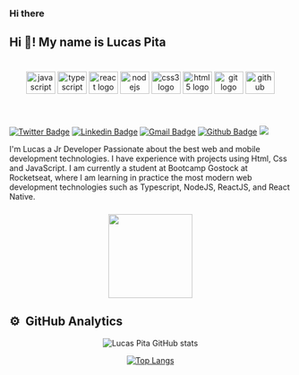  ### Hi there
 

<h2 align="left">Hi 👋! My name is Lucas Pita</h2>

###
</br>
<div align="center">
  <img src="https://cdn.jsdelivr.net/gh/devicons/devicon/icons/javascript/javascript-original.svg" height="40" width="52" alt="javascript logo"  />
  <img src="https://cdn.jsdelivr.net/gh/devicons/devicon/icons/typescript/typescript-original.svg" height="40" width="52" alt="typescript logo"  />
  <img src="https://cdn.jsdelivr.net/gh/devicons/devicon/icons/react/react-original.svg" height="40" width="52" alt="react logo"  />
  <img src="https://cdn.jsdelivr.net/gh/devicons/devicon/icons/nodejs/nodejs-original.svg" height="40" width="52" alt="nodejs logo"  />
  <img src="https://cdn.jsdelivr.net/gh/devicons/devicon/icons/css3/css3-original.svg" height="40" width="52" alt="css3 logo"  />
  <img src="https://cdn.jsdelivr.net/gh/devicons/devicon/icons/html5/html5-original.svg" height="40" width="52" alt="html5 logo"  />
  <img src="https://cdn.jsdelivr.net/gh/devicons/devicon/icons/git/git-original.svg" height="40" width="52" alt="git logo"  />
  <img src="https://cdn.jsdelivr.net/gh/devicons/devicon/icons/github/github-original.svg" height="40" width="52" alt="github logo"  />
</div>

###
</br>

[![Twitter Badge](https://img.shields.io/badge/-@lukasptta-6633cc?style=flat-square&labelColor=6633cc&logo=twitter&logoColor=white&link=https://twitter.com/lukasptta)](https://twitter.com/lukasptta) 
[![Linkedin Badge](https://img.shields.io/badge/-lukas%20ptta-6633cc?style=flat-square&logo=Linkedin&logoColor=white&link=https://www.linkedin.com/in/lucas-p-maciel-92a0981b9/)](https://www.linkedin.com/in/lucas-p-maciel-92a0981b9/) 
[![Gmail Badge](https://img.shields.io/badge/lukasptta@gmail.com-6633cc?style=flat-square&logo=Gmail&logoColor=white&link=mailto:lukasptta@gmail.com)](mailto:lukasptta@gmail.com)
[![Github Badge](https://img.shields.io/badge/-CodePen-black?style=flat-square&logo=CodePen&logoColor=white)](https://codepen.io/lukasptta)
![](https://img.shields.io/badge/‎-VS%20Code-007ACC?logo=visual-studio-code&logoColor=white&style=plastic)

<p align="left">I'm  Lucas a Jr Developer Passionate about the best web and mobile development technologies. I have experience with projects using Html, Css and JavaScript. I am currently a student at Bootcamp Gostock at Rocketseat, where I am learning in practice the most modern web development technologies such as Typescript, NodeJS, ReactJS, and React Native.</p>

###

###
<div align="center" >
<img align="center" height="150" src="https://miro.medium.com/max/1400/1*L_QoAG863l8QvqxpNyBiqw.gif"/>
</div>


## ⚙️ &nbsp;GitHub Analytics

<div align="center">
 
![Lucas Pita GitHub stats](https://github-readme-stats.vercel.app/api?username=lukasptta&show_icons=true&theme=tokyonight)

[![Top Langs](https://github-readme-stats.vercel.app/api/top-langs/?username=lukasptta)](https://github.com/lukasptta/github-readme-stats)
</div>
</br>

 </div>
 

 <br/>


